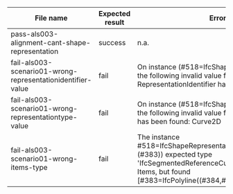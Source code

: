 | File name                                                   | Expected result | Error log                                                                                                                                                                                 | Description                                                |
|-------------------------------------------------------------|-----------------|-------------------------------------------------------------------------------------------------------------------------------------------------------------------------------------------|------------------------------------------------------------|
| pass-als003-alignment-cant-shape-representation             | success         | n.a.                                                                                                                                                                                      |                                                            |
| fail-als003-scenario01-wrong-representationidentifier-value | fail            | On instance (#518=IfcShapeRepresentat...383)),) the following invalid value for RepresentationIdentifier has been found: Profile                                                          | The expected RepresentationIdentifier value was Axis.      |
| fail-als003-scenario01-wrong-representationtype-value       | fail            | On instance (#518=IfcShapeRepresentat...383)),) the following invalid value for RepresentationType has been found: Curve2D                                                                | The expected RepresentationType value was Curve3D.         |
| fail-als003-scenario01-wrong-items-type                     | fail            | The instance #518=IfcShapeRepresentation(#17,'Axis','Curve3D',(#383)) expected type 'IfcSegmentedReferenceCurve' for the attribute Items, but found [#383=IfcPolyline((#384,#...#496))]   | The expected type of Items was IfcSegmentedReferenceCurve  |